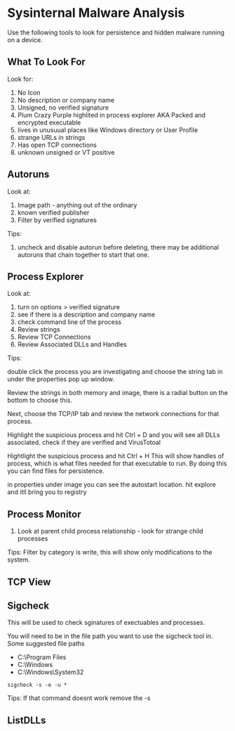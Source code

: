 # Sysinternal Malware Analysis

Use the following tools to look for persistence and hidden malware running on a device.

## What To Look For

Look for:
1. No Icon
1. No description or company name
1. Unsigned, no verified signature
1. Plum Crazy Purple highlited in process explorer AKA Packed and encrypted executable
1. lives in unusuual places like Windows directory or User Profile
1. strange URLs in strings
1. Has open TCP connections
1. unknown unsigned or VT positive

## Autoruns

Look at:
1. Image path - anything out of the ordinary
1. known verified publisher
1. Filter by verified signatures

Tips:
1. uncheck and disable autorun before deleting, there may be additional autoruns that chain together to start that one. 

## Process Explorer

Look at:
1. turn on options > verified signature
1. see if there is a description and company name
1. check command line of the process 
1. Review strings
1. Review TCP Connections
1. Review Associated DLLs and Handles

Tips:

double click the process you are investigating and choose the string tab in under the properties pop up window. 

Review the strings in both memory and image, there is a radial button on the bottom to choose this. 

Next, choose the TCP/IP tab and review the network connections for that process.

Highlight the suspicious process and hit Ctrl + D and you will see all DLLs associated. check if they are verified and VirusTotoal

Hightlight the suspicious process and hit Ctrl + H This will show handles of process, which is what files needed for that executable to run. By doing this you can find files for persistence. 

in properties under image you can see the autostart location. hit explore and itll bring you to registry

## Process Monitor

1. Look at parent child process relationship - look for strange child processes


Tips:
Filter by category is write, this will show only modifications to the system. 

## TCP View

## Sigcheck

This will be used to check sginatures of exectuables and processes.

You will need to be in the file path you want to use the sigcheck tool in. Some suggested file paths

- C:\Program Files
- C:\Windows
- C:\Windows\System32

```
sigcheck -s -e -u * 
```

Tips:
If that command doesnt work remove the -s

## ListDLLs






